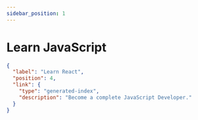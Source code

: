 ```yaml
---
sidebar_position: 1
---
```



# Learn JavaScript


```json
{
  "label": "Learn React",
  "position": 4,
  "link": {
    "type": "generated-index",
    "description": "Become a complete JavaScript Developer."
  }
}
```
